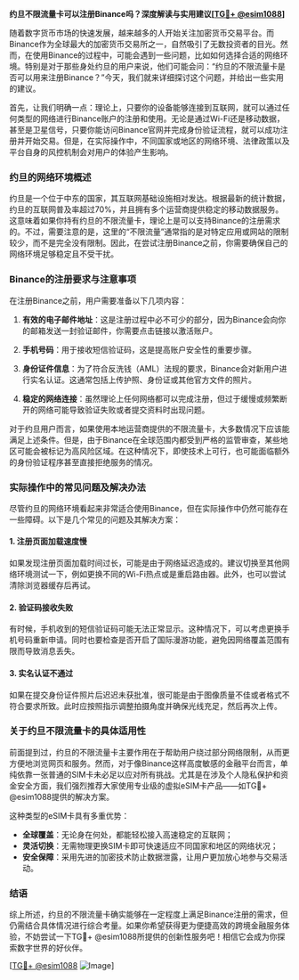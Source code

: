 **约旦不限流量卡可以注册Binance吗？深度解读与实用建议[[TG💪+ @esim1088](https://t.me/s/esim1088)]**

随着数字货币市场的快速发展，越来越多的人开始关注加密货币交易平台。而Binance作为全球最大的加密货币交易所之一，自然吸引了无数投资者的目光。然而，在使用Binance的过程中，可能会遇到一些问题，比如如何选择合适的网络环境。特别是对于那些身处约旦的用户来说，他们可能会问：“约旦的不限流量卡是否可以用来注册Binance？”今天，我们就来详细探讨这个问题，并给出一些实用的建议。

首先，让我们明确一点：理论上，只要你的设备能够连接到互联网，就可以通过任何类型的网络进行Binance账户的注册和使用。无论是通过Wi-Fi还是移动数据，甚至是卫星信号，只要你能访问Binance官网并完成身份验证流程，就可以成功注册并开始交易。但是，在实际操作中，不同国家或地区的网络环境、法律政策以及平台自身的风控机制会对用户的体验产生影响。

### 约旦的网络环境概述

约旦是一个位于中东的国家，其互联网基础设施相对发达。根据最新的统计数据，约旦的互联网普及率超过70%，并且拥有多个运营商提供稳定的移动数据服务。这意味着如果你持有约旦的不限流量卡，理论上是可以支持Binance的注册需求的。不过，需要注意的是，这里的“不限流量”通常指的是对特定应用或网站的限制较少，而不是完全没有限制。因此，在尝试注册Binance之前，你需要确保自己的网络环境足够稳定且不受干扰。

### Binance的注册要求与注意事项

在注册Binance之前，用户需要准备以下几项内容：

1. **有效的电子邮件地址**：这是注册过程中必不可少的部分，因为Binance会向你的邮箱发送一封验证邮件，你需要点击链接以激活账户。
   
2. **手机号码**：用于接收短信验证码，这是提高账户安全性的重要步骤。
   
3. **身份证件信息**：为了符合反洗钱（AML）法规的要求，Binance会对新用户进行实名认证。这通常包括上传护照、身份证或其他官方文件的照片。

4. **稳定的网络连接**：虽然理论上任何网络都可以完成注册，但过于缓慢或频繁断开的网络可能导致验证失败或者提交资料时出现问题。

对于约旦用户而言，如果使用本地运营商提供的不限流量卡，大多数情况下应该能满足上述条件。但是，由于Binance在全球范围内都受到严格的监管审查，某些地区可能会被标记为高风险区域。在这种情况下，即使技术上可行，也可能面临额外的身份验证程序甚至直接拒绝服务的情况。

### 实际操作中的常见问题及解决办法

尽管约旦的网络环境看起来非常适合使用Binance，但在实际操作中仍然可能存在一些障碍。以下是几个常见的问题及其解决方案：

#### 1. 注册页面加载速度慢
如果发现注册页面加载时间过长，可能是由于网络延迟造成的。建议切换至其他网络环境测试一下，例如更换不同的Wi-Fi热点或是重启路由器。此外，也可以尝试清除浏览器缓存后再试。

#### 2. 验证码接收失败
有时候，手机收到的短信验证码可能无法正常显示。这种情况下，可以考虑更换手机号码重新申请。同时也要检查是否开启了国际漫游功能，避免因网络覆盖范围有限而导致消息丢失。

#### 3. 实名认证不通过
如果在提交身份证件照片后迟迟未获批准，很可能是由于图像质量不佳或者格式不符合要求所致。此时应按照指示调整拍摄角度并确保光线充足，然后再次上传。

### 关于约旦不限流量卡的具体适用性

前面提到过，约旦的不限流量卡主要作用在于帮助用户绕过部分网络限制，从而更方便地浏览网页和服务。然而，对于像Binance这样高度敏感的金融平台而言，单纯依靠一张普通的SIM卡未必足以应对所有挑战。尤其是在涉及个人隐私保护和资金安全方面，我们强烈推荐大家使用专业级的虚拟eSIM卡产品——如TG💪+ @esim1088提供的解决方案。

这种类型的eSIM卡具有多重优势：
- **全球覆盖**：无论身在何处，都能轻松接入高速稳定的互联网；
- **灵活切换**：无需物理更换SIM卡即可快速适应不同国家和地区的网络状况；
- **安全保障**：采用先进的加密技术防止数据泄露，让用户更加放心地参与交易活动。

### 结语

综上所述，约旦的不限流量卡确实能够在一定程度上满足Binance注册的需求，但仍需结合具体情况进行综合考量。如果你希望获得更为便捷高效的跨境金融服务体验，不妨尝试一下TG💪+ @esim1088所提供的创新性服务吧！相信它会成为你探索数字世界的好伙伴。

[[TG💪+ @esim1088](https://t.me/s/esim1088) ![Image](https://i.postimg.cc/4NQfJmqS/Snipaste-2025-05-13-00-14-12.png)]